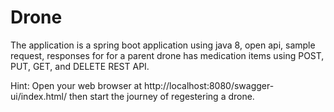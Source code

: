 # Drone
The application is a spring boot application using java 8, open api, sample request, responses for
for a parent drone has medication items using POST, PUT, GET, and DELETE REST API.

Hint: Open your web browser at http://localhost:8080/swagger-ui/index.html/
then start the journey of regestering a drone.
